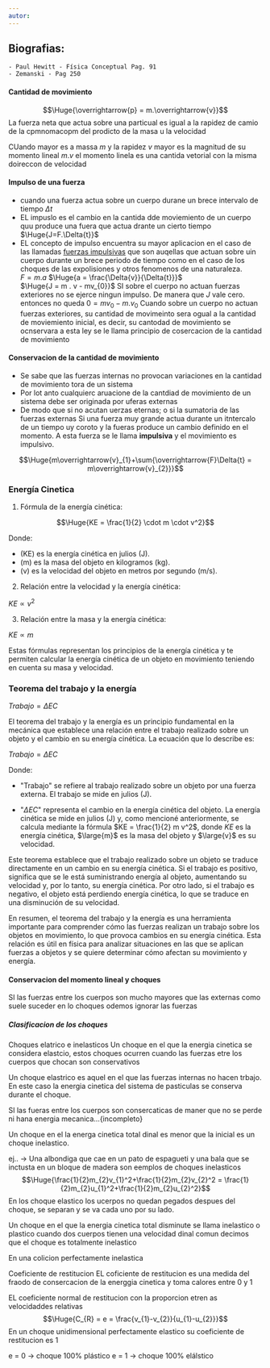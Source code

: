 ```yaml
---
autor:
---
```

## Biografias:
	- Paul Hewitt - Física Conceptual Pag. 91
	- Zemanski - Pag 250
#### Cantidad de movimiento
$$\Huge{\overrightarrow{p} = m.\overrightarrow{v}}$$
La fuerza neta que actua sobre una particual es igual a la rapidez de camio de la cpmnomacopm del prodicto de la masa u la velocidad 

CUando mayor es a massa $m$ y la rapidez $v$ mayor es la magnitud de su momento lineal $m.v$ el momento linela es una cantida vetorial con la misma doireccon de velocidad

#### Impulso de una fuerza
- cuando una fuerza actua sobre un cuerpo durane un brece intervalo de tiempo $\Delta{t}$ 
- EL impuslo es el cambio en la cantida dde moviemiento de un cuerpo quu produce una fuera que actua drante un cierto tiempo $\Huge{J=F.\Delta{t}}$ 
- EL concepto de impulso encuentra su mayor aplicacion en el caso de las llamadas <u>fuerzas impulsivas</u> que son auqellas que actuan sobre uin cuerpo durante un brece periodo de tiempo como en el caso de los choques de las expolisiones y otros fenomenos de una naturaleza.  
$F = m.a$      $\Huge{a = \frac{\Delta{v}}{\Delta{t}}}$    
$\Huge{J = m . v - mv_{0}}$ 
SI sobre el cuerpo no actuan fuerzas exteriores no se ejerce ningun impulso. De manera que $J$ vale cero. entonces no queda $0=mv_{0}-m.v_{0}$ 
Cuando sobre un cuerpo no actuan fuerzas exteriores, su cantidad de movimeinto sera ogual a la cantidad de moviemiento inicial, es decir, su cantodad de movimiento se ocnservara a esta ley se le llama principio de cosercacion de la cantidad de movimiento

#### Conservacion de la cantidad de movimiento
- Se sabe que las fuerzas internas no provocan variaciones en la cantidad de movimiento tora de un sistema
- Por lot anto cualquierc aruacione de la cantdiad de movimiento de un sistema debe ser originada por uferas externas
- De modo que si no acutan uerzas eternas; o si la sumatoria de las fuerzas externas 
Si una fuerza muy grande actua durante un itntercalo de un tiempo uy coroto y la fueras produce un cambio definido en el momento. A esta fuerza se le llama **impulsiva** y el movimiento es impulsivo.

$$\Huge{m\overrightarrow{v}_{1}+\sum{\overrightarrow{F}\Delta{t} = m\overrightarrow{v}_{2}}}$$   

### Energía Cinetica

1. Fórmula de la energía cinética:

$$\Huge{KE = \frac{1}{2} \cdot m \cdot v^2}$$


Donde:
- \(KE\) es la energía cinética en julios (J).
- \(m\) es la masa del objeto en kilogramos (kg).
- \(v\) es la velocidad del objeto en metros por segundo (m/s).

2. Relación entre la velocidad y la energía cinética:

$KE \propto v^2$

3. Relación entre la masa y la energía cinética:

$KE \propto m$

Estas fórmulas representan los principios de la energía cinética y te permiten calcular la energía cinética de un objeto en movimiento teniendo en cuenta su masa y velocidad.

### Teorema del trabajo y la energía
$Trabajo = \Delta{EC}$

El teorema del trabajo y la energía es un principio fundamental en la mecánica que establece una relación entre el trabajo realizado sobre un objeto y el cambio en su energía cinética. La ecuación que lo describe es:

$Trabajo = \Delta{EC}$

Donde:

- "Trabajo" se refiere al trabajo realizado sobre un objeto por una fuerza externa. El trabajo se mide en julios (J).

- "$\Delta{EC}$" representa el cambio en la energía cinética del objeto. La energía cinética se mide en julios (J) y, como mencioné anteriormente, se calcula mediante la fórmula $KE = \frac{1}{2} m v^2$, donde $KE$ es la energía cinética, $\large{m}$ es la masa del objeto y $\large{v}$ es su velocidad.

Este teorema establece que el trabajo realizado sobre un objeto se traduce directamente en un cambio en su energía cinética. Si el trabajo es positivo, significa que se le está suministrando energía al objeto, aumentando su velocidad y, por lo tanto, su energía cinética. Por otro lado, si el trabajo es negativo, el objeto está perdiendo energía cinética, lo que se traduce en una disminución de su velocidad.

En resumen, el teorema del trabajo y la energía es una herramienta importante para comprender cómo las fuerzas realizan un trabajo sobre los objetos en movimiento, lo que provoca cambios en su energía cinética. Esta relación es útil en física para analizar situaciones en las que se aplican fuerzas a objetos y se quiere determinar cómo afectan su movimiento y energía.

#### Conservacion del momento lineal y choques
SI las fuerzas entre los cuerpos son mucho mayores que las externas como suele suceder en lo choques odemos ignorar las fuerzas 

##### Clasificacion de los choques
Choques elatrico e inelasticos
Un choque en el que la energia cinetica se considera elastcio, estos choques ocurren cuando las fuerzas etre los cuerpos que chocan son conservativos

Un choque elastrico es aquel en el  que las fuerzas internas no hacen trbajo. En este caso la energia cinetica del sistema de pasticulas se conserva durante el choque.

SI las fueras entre los cuerpos son consercaticas de maner que no se perde ni hana energia mecanica...{incompleto}

Un choque en el la energa cinetica total dinal es menor que la inicial es un choque inelastico.

ej.. -> Una albondiga que cae en un pato de espagueti y una bala que se inctusta en un bloque de madera son eemplos de choques inelasticos
$$\Huge{\frac{1}{2}m_{2}v_{1}^2+\frac{1}{2}m_{2}v_{2}^2 = \frac{1}{2}m_{2}u_{1}^2+\frac{1}{2}m_{2}u_{2}^2}$$En los choque elastico los ucerpos no quedan pegados despues del choque, se separan y se va cada uno por su lado.

Un choque en el que la energia cinetica total disminute se llama inelastico o plastico cuando dos cuerpos tienen una velocidad dinal comun decimos que el choque es totalmente inelastico

En una colicion perfectamente inelastica

Coeficiente de restitucion
EL coficiente de restitucion es una medida del fraodo de consercacion de la energgia cinetica y toma calores entre 0 y 1

 EL coeficiente normal de restitucion con la proporcion etren as velocidaddes relativas
$$\Huge{C_{R} = e = \frac{v_{1}-v_{2}}{u_{1}-u_{2}}}$$
En un choque unidimensional perfectamente elastico su coeficiente de restitucion es 1

e = 0 -> choque 100% plástico
e = 1 -> choque 100% elálstico
